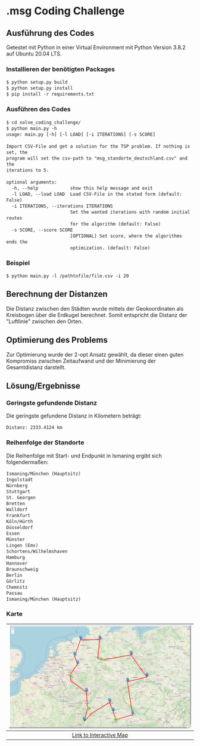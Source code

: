 # .msg Coding Challenge

## Ausführung des Codes
Getestet mit Python in einer Virtual Environment mit Python Version 3.8.2 auf Ubuntu 20.04 LTS.

### Installieren der benötigten Packages
```script
$ python setup.py build
$ python setup.py install
$ pip install -r requirements.txt
```
### Ausführen des Codes

```script
$ cd solve_coding_challenge/
$ python main.py -h
usage: main.py [-h] [-l LOAD] [-i ITERATIONS] [-s SCORE]

Import CSV-File and get a solution for the TSP problem. If nothing is set, the
program will set the csv-path to "msg_standorte_deutschland.csv" and the
iterations to 5.

optional arguments:
  -h, --help            show this help message and exit
  -l LOAD, --load LOAD  Load CSV-File in the stated form (default: False)
  -i ITERATIONS, --iterations ITERATIONS
                        Set the wanted iterations with random initial routes
                        for the algorithm (default: False)
  -s SCORE, --score SCORE
                        [OPTIONAL] Set score, where the algorithms ends the
                        optimization. (default: False)

```
### Beispiel
```script
$ python main.py -l /pathtofile/file.csv -i 20
```

## Berechnung der Distanzen
Die Distanz zwischen den Städten wurde mittels der Geokoordinaten als Kreisbogen über 
die Erdkugel berechnet. Somit entspricht die Distanz der "Luftlinie" zwischen den Orten.

## Optimierung des Problems
Zur Optimierung wurde der 2-opt Ansatz gewählt, da dieser einen guten Kompromiss zwischen 
Zeitaufwand und der Minimierung der Gesamtdistanz darstellt.
 


## Lösung/Ergebnisse

### Geringste gefundende Distanz
Die geringste gefundene Distanz in Kilometern beträgt:
 ```script
Distanz: 2333.4124 km
 ```

### Reihenfolge der Standorte
Die Reihenfolge mit Start- und Endpunkt in Ismaning ergibt sich folgendermaßen:

```script
Ismaning/München (Hauptsitz)
Ingolstadt
Nürnberg
Stuttgart
St. Georgen
Bretten
Walldorf
Frankfurt
Köln/Hürth
Düsseldorf
Essen
Münster
Lingen (Ems)
Schortens/Wilhelmshaven
Hamburg
Hannover
Braunschweig
Berlin
Görlitz
Chemnitz
Passau
Ismaning/München (Hauptsitz)
```
### Karte
![Map showing the resulting route to cities](solve_coding_challenge/docs/result_map.png) |
:----:|
[Link to Interactive Map](solve_coding_challenge/docs/map.html)|